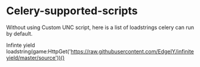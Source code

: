 # Celery-supported-scripts
Without using Custom UNC script, here is a list of loadstrings celery can run by default.<br>

Infinte yield <br>
loadstring(game:HttpGet('https://raw.githubusercontent.com/EdgeIY/infiniteyield/master/source'))()
